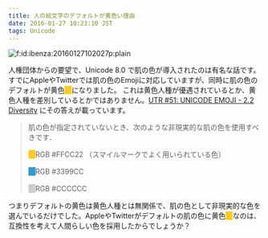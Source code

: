 ```yaml
---
title: 人の絵文字のデフォルトが黄色い理由
date: 2016-01-27 10:23:10 JST
tags: Unicode
---
```


<span itemscope itemtype="http://schema.org/Photograph"><img src="/2016/01/27/20160127102027.png" alt="f:id:ibenza:20160127102027p:plain" title="f:id:ibenza:20160127102027p:plain" class="hatena-fotolife" itemprop="image"></span>

人権団体からの要望で、Unicode 8.0 で肌の色が導入されたのは有名な話です。
すでにAppleやTwitterでは肌の色のEmojiに対応していますが、同時に肌の色のデフォルトが黄色<span style="background-color:#FFCC22">　</span>になりました。
これは黄色人種が優遇されているとか、黄色人種を差別しているとかではありません。[UTR #51: UNICODE EMOJI - 2.2 Diversity](http://unicode.org/reports/tr51/#Diversity) にその答えが載っています。

> 肌の色が指定されていないとき、次のような非現実的な肌の色を使用すべきです．
> 
> <span style="background-color:#FFCC22">　</span>RGB #FFCC22 （スマイルマークでよく用いられている色）
> 
> <span style="background-color:#3399CC">　</span>RGB #3399CC
> 
> <span style="background-color:#CCCCCC">　</span>RGB #CCCCCC
> 

つまりデフォルトの黄色は黄色人種とは無関係で、肌の色として非現実的な色を選んでいるだけでした。AppleやTwitterがデフォルトの肌の色に黄色<span style="background-color:#FFCC22">　</span>なのは、互換性を考えて人間らしい色を採用したからでしょうか？

